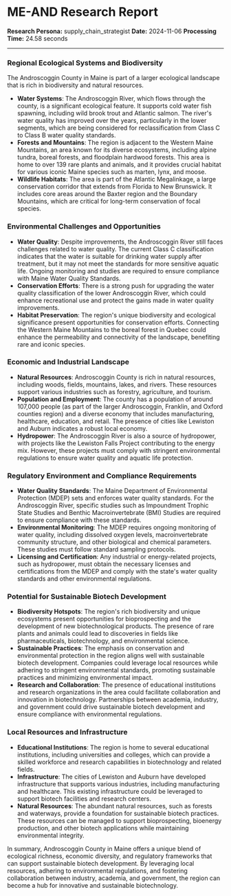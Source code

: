 # ME-AND Research Report

**Research Persona:** supply_chain_strategist
**Date:** 2024-11-06
**Processing Time:** 24.58 seconds

---

### Regional Ecological Systems and Biodiversity

The Androscoggin County in Maine is part of a larger ecological landscape that is rich in biodiversity and natural resources.

- **Water Systems**: The Androscoggin River, which flows through the county, is a significant ecological feature. It supports cold water fish spawning, including wild brook trout and Atlantic salmon. The river's water quality has improved over the years, particularly in the lower segments, which are being considered for reclassification from Class C to Class B water quality standards.
- **Forests and Mountains**: The region is adjacent to the Western Maine Mountains, an area known for its diverse ecosystems, including alpine tundra, boreal forests, and floodplain hardwood forests. This area is home to over 139 rare plants and animals, and it provides crucial habitat for various iconic Maine species such as marten, lynx, and moose.
- **Wildlife Habitats**: The area is part of the Atlantic Megalinkage, a large conservation corridor that extends from Florida to New Brunswick. It includes core areas around the Baxter region and the Boundary Mountains, which are critical for long-term conservation of focal species.

### Environmental Challenges and Opportunities

- **Water Quality**: Despite improvements, the Androscoggin River still faces challenges related to water quality. The current Class C classification indicates that the water is suitable for drinking water supply after treatment, but it may not meet the standards for more sensitive aquatic life. Ongoing monitoring and studies are required to ensure compliance with Maine Water Quality Standards.
- **Conservation Efforts**: There is a strong push for upgrading the water quality classification of the lower Androscoggin River, which could enhance recreational use and protect the gains made in water quality improvements.
- **Habitat Preservation**: The region's unique biodiversity and ecological significance present opportunities for conservation efforts. Connecting the Western Maine Mountains to the boreal forest in Quebec could enhance the permeability and connectivity of the landscape, benefiting rare and iconic species.

### Economic and Industrial Landscape

- **Natural Resources**: Androscoggin County is rich in natural resources, including woods, fields, mountains, lakes, and rivers. These resources support various industries such as forestry, agriculture, and tourism.
- **Population and Employment**: The county has a population of around 107,000 people (as part of the larger Androscoggin, Franklin, and Oxford counties region) and a diverse economy that includes manufacturing, healthcare, education, and retail. The presence of cities like Lewiston and Auburn indicates a robust local economy.
- **Hydropower**: The Androscoggin River is also a source of hydropower, with projects like the Lewiston Falls Project contributing to the energy mix. However, these projects must comply with stringent environmental regulations to ensure water quality and aquatic life protection.

### Regulatory Environment and Compliance Requirements

- **Water Quality Standards**: The Maine Department of Environmental Protection (MDEP) sets and enforces water quality standards. For the Androscoggin River, specific studies such as Impoundment Trophic State Studies and Benthic Macroinvertebrate (BMI) Studies are required to ensure compliance with these standards.
- **Environmental Monitoring**: The MDEP requires ongoing monitoring of water quality, including dissolved oxygen levels, macroinvertebrate community structure, and other biological and chemical parameters. These studies must follow standard sampling protocols.
- **Licensing and Certification**: Any industrial or energy-related projects, such as hydropower, must obtain the necessary licenses and certifications from the MDEP and comply with the state's water quality standards and other environmental regulations.

### Potential for Sustainable Biotech Development

- **Biodiversity Hotspots**: The region's rich biodiversity and unique ecosystems present opportunities for bioprospecting and the development of new biotechnological products. The presence of rare plants and animals could lead to discoveries in fields like pharmaceuticals, biotechnology, and environmental science.
- **Sustainable Practices**: The emphasis on conservation and environmental protection in the region aligns well with sustainable biotech development. Companies could leverage local resources while adhering to stringent environmental standards, promoting sustainable practices and minimizing environmental impact.
- **Research and Collaboration**: The presence of educational institutions and research organizations in the area could facilitate collaboration and innovation in biotechnology. Partnerships between academia, industry, and government could drive sustainable biotech development and ensure compliance with environmental regulations.

### Local Resources and Infrastructure

- **Educational Institutions**: The region is home to several educational institutions, including universities and colleges, which can provide a skilled workforce and research capabilities in biotechnology and related fields.
- **Infrastructure**: The cities of Lewiston and Auburn have developed infrastructure that supports various industries, including manufacturing and healthcare. This existing infrastructure could be leveraged to support biotech facilities and research centers.
- **Natural Resources**: The abundant natural resources, such as forests and waterways, provide a foundation for sustainable biotech practices. These resources can be managed to support bioprospecting, bioenergy production, and other biotech applications while maintaining environmental integrity.

In summary, Androscoggin County in Maine offers a unique blend of ecological richness, economic diversity, and regulatory frameworks that can support sustainable biotech development. By leveraging local resources, adhering to environmental regulations, and fostering collaboration between industry, academia, and government, the region can become a hub for innovative and sustainable biotechnology.